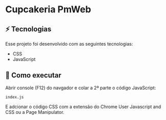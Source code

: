 # Cupcakeria PmWeb

## ⚡ Tecnologias

Esse projeto foi desenvolvido com as seguintes tecnologias:

- CSS
- JavaScript

## 🚀 Como executar

Abrir console (F12) do navgador e colar a 2ª parte o código JavaScript:

```
index.js
```
E adcionar o código CSS com a extensão do Chrome User Javascript and CSS ou a Page Manipulator.